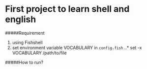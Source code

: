 # First project to learn shell and english

#####Requirement
1. using Fishshell
2. set environment variable VOCABULARY in ```config.fish```
..* set -x VOCABULARY /path/to/file

#####How to run?
